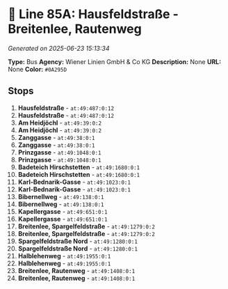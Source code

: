 # 🚌 Line 85A: Hausfeldstraße - Breitenlee, Rautenweg

*Generated on 2025-06-23 15:13:34*

**Type:** Bus
**Agency:** Wiener Linien GmbH & Co KG
**Description:** None
**URL:** None
**Color:** `#0A295D`

## Stops

1. **Hausfeldstraße** - `at:49:487:0:12`
2. **Hausfeldstraße** - `at:49:487:0:12`
3. **Am Heidjöchl** - `at:49:39:0:2`
4. **Am Heidjöchl** - `at:49:39:0:2`
5. **Zanggasse** - `at:49:38:0:1`
6. **Zanggasse** - `at:49:38:0:1`
7. **Prinzgasse** - `at:49:1048:0:1`
8. **Prinzgasse** - `at:49:1048:0:1`
9. **Badeteich Hirschstetten** - `at:49:1680:0:1`
10. **Badeteich Hirschstetten** - `at:49:1680:0:1`
11. **Karl-Bednarik-Gasse** - `at:49:1023:0:1`
12. **Karl-Bednarik-Gasse** - `at:49:1023:0:1`
13. **Bibernellweg** - `at:49:138:0:1`
14. **Bibernellweg** - `at:49:138:0:1`
15. **Kapellergasse** - `at:49:651:0:1`
16. **Kapellergasse** - `at:49:651:0:1`
17. **Breitenlee, Spargelfeldstraße** - `at:49:1279:0:2`
18. **Breitenlee, Spargelfeldstraße** - `at:49:1279:0:2`
19. **Spargelfeldstraße Nord** - `at:49:1280:0:1`
20. **Spargelfeldstraße Nord** - `at:49:1280:0:1`
21. **Halblehenweg** - `at:49:1955:0:1`
22. **Halblehenweg** - `at:49:1955:0:1`
23. **Breitenlee, Rautenweg** - `at:49:1408:0:1`
24. **Breitenlee, Rautenweg** - `at:49:1408:0:1`